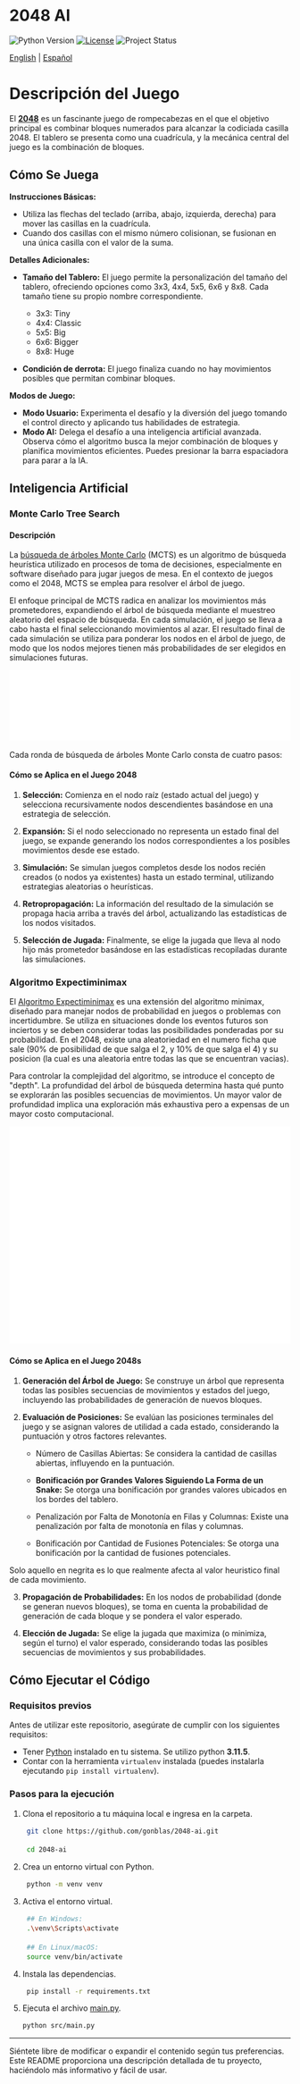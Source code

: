 # 2048 AI


![Python Version](https://img.shields.io/badge/python-3.11.5-blue.svg)
[![License](https://img.shields.io/badge/License-Apache%202.0-blue.svg)](LICENSE)
![Project Status](https://img.shields.io/badge/status-finished-brightgreen.svg)

[English](https://github.com/gonblas/2048-ai/blob/main/README.md) | [Español](https://github.com/gonblas/2048-ai/blob/main/README_es.md)



# Descripción del Juego

El **[2048](https://en.wikipedia.org/wiki/2048_(video_game))** es un fascinante juego de rompecabezas en el que el objetivo principal es combinar bloques numerados para alcanzar la codiciada casilla 2048. El tablero se presenta como una cuadrícula, y la mecánica central del juego es la combinación de bloques.

## Cómo Se Juega

**Instrucciones Básicas:**
- Utiliza las flechas del teclado (arriba, abajo, izquierda, derecha) para mover las casillas en la cuadrícula.
- Cuando dos casillas con el mismo número colisionan, se fusionan en una única casilla con el valor de la suma.

**Detalles Adicionales:**
- **Tamaño del Tablero:** El juego permite la personalización del tamaño del tablero, ofreciendo opciones como 3x3, 4x4, 5x5, 6x6 y 8x8. Cada tamaño tiene su propio nombre correspondiente.
  - 3x3: Tiny
  - 4x4: Classic
  - 5x5: Big
  - 6x6: Bigger
  - 8x8: Huge

- **Condición de derrota:** El juego finaliza cuando no hay movimientos posibles que permitan combinar bloques.

**Modos de Juego:**
- **Modo Usuario:** Experimenta el desafío y la diversión del juego tomando el control directo y aplicando tus habilidades de estrategia.
- **Modo AI:** Delega el desafío a una inteligencia artificial avanzada. Observa cómo el algoritmo busca la mejor combinación de bloques y planifica movimientos eficientes. Puedes presionar la barra espaciadora para parar a la IA.

## Inteligencia Artificial

### Monte Carlo Tree Search

#### Descripción

La [búsqueda de árboles Monte Carlo](https://en.wikipedia.org/wiki/Monte_Carlo_tree_search) (MCTS) es un algoritmo de búsqueda heurística utilizado en procesos de toma de decisiones, especialmente en software diseñado para jugar juegos de mesa. En el contexto de juegos como el 2048, MCTS se emplea para resolver el árbol de juego.

El enfoque principal de MCTS radica en analizar los movimientos más prometedores, expandiendo el árbol de búsqueda mediante el muestreo aleatorio del espacio de búsqueda. En cada simulación, el juego se lleva a cabo hasta el final seleccionando movimientos al azar. El resultado final de cada simulación se utiliza para ponderar los nodos en el árbol de juego, de modo que los nodos mejores tienen más probabilidades de ser elegidos en simulaciones futuras.

![mcts_diagram](assets/mcts_diagram.svg)


Cada ronda de búsqueda de árboles Monte Carlo consta de cuatro pasos:


#### Cómo se Aplica en el Juego 2048

1. **Selección:** Comienza en el nodo raíz (estado actual del juego) y selecciona recursivamente nodos descendientes basándose en una estrategia de selección.

2. **Expansión:** Si el nodo seleccionado no representa un estado final del juego, se expande generando los nodos correspondientes a los posibles movimientos desde ese estado.

3. **Simulación:** Se simulan juegos completos desde los nodos recién creados (o nodos ya existentes) hasta un estado terminal, utilizando estrategias aleatorias o heurísticas.

4. **Retropropagación:** La información del resultado de la simulación se propaga hacia arriba a través del árbol, actualizando las estadísticas de los nodos visitados.

5. **Selección de Jugada:** Finalmente, se elige la jugada que lleva al nodo hijo más prometedor basándose en las estadísticas recopiladas durante las simulaciones.

### Algoritmo Expectiminimax

El [Algoritmo Expectiminimax](https://en.wikipedia.org/wiki/Expectiminimax) es una extensión del algoritmo minimax, diseñado para manejar nodos de probabilidad en juegos o problemas con incertidumbre. Se utiliza en situaciones donde los eventos futuros son inciertos y se deben considerar todas las posibilidades ponderadas por su probabilidad. En el 2048, existe una aleatoriedad en el numero ficha que sale (90% de posibilidad de que salga el 2, y 10% de que salga el 4) y su posicion (la cual es una aleatoria entre todas las que se encuentran vacias).

Para controlar la complejidad del algoritmo, se introduce el concepto de "depth". La profundidad del árbol de búsqueda determina hasta qué punto se explorarán las posibles secuencias de movimientos. Un mayor valor de profundidad implica una exploración más exhaustiva pero a expensas de un mayor costo computacional.

![expectiminimax](assets/expectiminimax_diagram.svg)



#### Cómo se Aplica en el Juego 2048s

1. **Generación del Árbol de Juego:** Se construye un árbol que representa todas las posibles secuencias de movimientos y estados del juego, incluyendo las probabilidades de generación de nuevos bloques.

2. **Evaluación de Posiciones:** Se evalúan las posiciones terminales del juego y se asignan valores de utilidad a cada estado, considerando la puntuación y otros factores relevantes.

    - Número de Casillas Abiertas: Se considera la cantidad de casillas abiertas, influyendo en la puntuación.

    - **Bonificación por Grandes Valores Siguiendo La Forma de un Snake:** Se otorga una bonificación por grandes valores ubicados en los bordes del tablero.

    - Penalización por Falta de Monotonía en Filas y Columnas: Existe una penalización por falta de monotonía en filas y columnas.

    - Bonificación por Cantidad de Fusiones Potenciales: Se otorga una bonificación por la cantidad de fusiones potenciales.
  
  Solo aquello en negrita es lo que realmente afecta al valor heuristico final de cada movimiento.

3. **Propagación de Probabilidades:** En los nodos de probabilidad (donde se generan nuevos bloques), se toma en cuenta la probabilidad de generación de cada bloque y se pondera el valor esperado.

4. **Elección de Jugada:** Se elige la jugada que maximiza (o minimiza, según el turno) el valor esperado, considerando todas las posibles secuencias de movimientos y sus probabilidades.




## Cómo Ejecutar el Código

### Requisitos previos

Antes de utilizar este repositorio, asegúrate de cumplir con los siguientes requisitos:

- Tener [Python](https://www.python.org/) instalado en tu sistema. Se utilizo python **3.11.5**.
- Contar con la herramienta `virtualenv` instalada (puedes instalarla ejecutando `pip install virtualenv`).


### Pasos para la ejecución

1. Clona el repositorio a tu máquina local e ingresa en la carpeta.
   ```bash
    git clone https://github.com/gonblas/2048-ai.git

    cd 2048-ai
   ```

2. Crea un entorno virtual con Python.
   ```bash
    python -m venv venv
   ```
3. Activa el entorno virtual.
   ```bash
    ## En Windows:
    .\venv\Scripts\activate

    ## En Linux/macOS:
    source venv/bin/activate
   ```
4. Instala las dependencias.
   ```bash
    pip install -r requirements.txt
   ```
5. Ejecuta el archivo [main.py](https://github.com/gonblas/2048-ai/blob/main/src/main.py).
    ```bash
    python src/main.py
   ```

___

Siéntete libre de modificar o expandir el contenido según tus preferencias. Este README proporciona una descripción detallada de tu proyecto, haciéndolo más informativo y fácil de usar.
